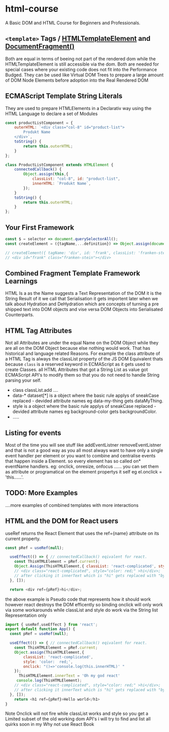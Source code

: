 # html-course
A Basic DOM and HTML Course for Beginners and Professionals.


## ```<template>``` Tags / [HTMLTemplateElement](https://developer.mozilla.org/de/docs/Web/API/HTMLTemplateElement) and [DocumentFragment()](https://developer.mozilla.org/en-US/docs/Web/API/Document/createDocumentFragment)
Both are equal in terms of beeing not part of the rendered dom while the HTMLTemplateElement is still accessible via the dom.
Both are needed for special cases where your existing code does not fit into the Performance Budged. They can be used like Virtual DOM Trees to prepare a large amount of DOM Node Elements before adoption into the Real Rendered DOM



## ECMAScript Template String Literals
They are used to prepare HTMLElements in a Declarativ way using the HTML Language to declare a set of Modules

```js
const productListComponent = { 
    outerHTML: `<div class="col-8" id="product-list"> 
        Produkt Name                        
    </div>`,
    toString() {
        return this.outerHTML;
    }
};

class ProductListComponent extends HTMLElement {
    connectedCallback() {
        Object.assign(this,{
            classList: "col-8", id: "product-list",
            innerHTML: `Produkt Name`,
        });
    }
    toString() {
        return this.outerHTML;
    }
};
````

## Your First Framework

```js
const $ = selector => document.querySelectorAll();
const createElement = ({tagName,...definition}) => Object.assign(document.createElement(tagName),definition,{ toString(){return this.outerHTML;} });

// createElement({ tagName: 'div', id: 'frank', classList: 'franken-stein'})
// <div id=​"frank" class=​"franken-stein">​</div>​

```


## Combined Fragment Template Framework Learnings

HTML Is a as the Name suggests a Text Representation of the DOM it is the String Result of it we call that Serialisation it gets importent later when we talk about Hydration and DeHydration which are concepts of turning a pre shipped text into DOM objects and vise versa DOM Objects into Serialisated Counterparts.

## HTML Tag Attributes
Not all Attributes are under the equal Name on the DOM Object while they are all on the DOM Object because else nothing would work. That has historical and language related Reasons.
For example the class attribute of a HTML Tag is always the classList property of the JS DOM Equivalent thats because ```class``` is a reserved keyword in ECMAScript as it gets used to create Classes.
all HTML Attributes that got a String List as value got ECMAScript API's to modify them so that you do not need to handle String parsing your self. 

- class classList.add ....
- data-* dataset[*] is a object where the basic rule applys of sneakCase replaced - devided attribute names eg data-my-thing gets dataMyThing.
- style is a object where the basic rule applys of sneakCase replaced - devided attribute names eg background-color gets backgroundColor.
- .....

## Listing for events
Most of the time you will see stuff like addEventListner removeEventListner and that is not a good way as you all most always want to have only a single event handler per element or you want to combine and centralise events that happen inside a Element.
so every element has so called on* eventName handlers. eg: onclick, onresize, onfocus ...... you can set them as attribute or programatical on the element propertys it self eg el.onclick = 'this......'.


## TODO: More Examples
....more examples of combined templates with more interactions



## HTML and the DOM for React users
useRef returns the React Element that uses the ref={name} attribute on its current property.
```js
const pRef = useRef(null);

  useEffect(() => { // connectedCallback() eqivalent for react.
    const ThisHTMLElement = pRef.current);
    Object.Assign(ThisHTMLElement,{ classList: 'react-complicated', style: { color: 'red' },onclick="this.innerHTML = 'bye'" });
    // <div class="react-complicated", style="color: red;" >hi</div>;
    // after clicking it innerText which is "hi" gets replaced with "bye"
  }, []);

  return <div ref={pRef}>hi</div>;
```

the above example is Pseudo code that represents how it should work however react destroys the DOM efficently so binding onclick will only work via some workarounds while classList and style do work via the String list Representation only

```js
import { useRef,useEffect } from 'react';
export default function App() {
  const pRef = useRef(null);

  useEffect(() => { // connectedCallback() eqivalent for react.
    const ThisHTMLElement = pRef.current;
    Object.assign(ThisHTMLElement,{ 
        classList: 'react-complicated', 
        style: 'color:  red;',
        onclick: "()=>'console.log(this.innerHTML)' "
    });
      ThisHTMLElement.innerText = 'Oh my god react'
     console.log(ThisHTMLElement);
    // <div class="react-complicated", style="color: red;" >hi</div>;
    // after clicking it innerText which is "hi" gets replaced with "bye"
  }, []);
    return <h1 ref={pRef}>Hello world</h1>
}
```

Note Onclick will not fire while classList works and style so you get a Limited subset of the old working dom API's i will try to find and list all quirks soon in my Why not use React Book
